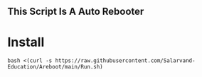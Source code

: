 ## This Script Is A Auto Rebooter

# Install

```
bash <(curl -s https://raw.githubusercontent.com/Salarvand-Education/Areboot/main/Run.sh)
```
